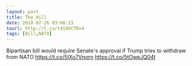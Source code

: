```yaml
---
layout: post
title: The Hill
date: 2018-07-26 03:00:23
tourl: http://t.co/t414UtTRv4
tags: [Bill,NATO]
---
```

Bipartisan bill would require Senate's approval if Trump tries to withdraw from NATO https://t.co/5IXo7Vnorn https://t.co/5tOweJQ04t